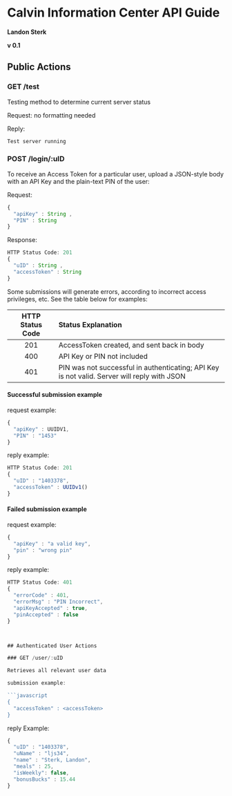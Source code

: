 # Calvin Information Center API Guide
**Landon Sterk**

**v 0.1**

## Public Actions

### GET /test

Testing method to determine current server status

Request: no formatting needed

Reply:

```html
Test server running
```

### POST /login/:uID

To receive an Access Token for a particular user, upload a JSON-style body with
an API Key and the plain-text PIN of the user:

Request:
```javascript
{
  "apiKey" : String ,
  "PIN" : String
}
```

Response:

```javascript
HTTP Status Code: 201
{
  "uID" : String ,
  "accessToken" : String  
}
```

Some submissions will generate errors, according to incorrect access privileges, etc. See the table below for examples:

| HTTP Status Code | Status Explanation
| :---------------:  | :---------------- |
| 201 | AccessToken created, and sent back in body|
|400 | API Key or PIN not included |
| 401 | PIN was not successful in authenticating; API Key is not valid. Server will reply with JSON


#### Successful submission example
request example:

```javascript
{
  "apiKey" : UUIDV1,
  "PIN" : "1453"
}
```

reply example:

```javascript
HTTP Status Code: 201
{
  "uID" : "1403378",
  "accessToken" : UUIDv1()
}

```
#### Failed submission example
request example:

```javascript
{
  "apiKey" : "a valid key",
  "pin" : "wrong pin"
}
```

reply example:

```javascript
HTTP Status Code: 401
{
  "errorCode" : 401,
  "errorMsg" : "PIN Incorrect",
  "apiKeyAccepted" : true,
  "pinAccepted" : false
}



## Authenticated User Actions

### GET /user/:uID

Retrieves all relevant user data

submission example:

```javascript
{
  "accessToken" : <accessToken>
}
```

reply Example:

```javascript
{
  "uID" : "1403378",
  "uName" : "ljs34",
  "name" : "Sterk, Landon",
  "meals" : 25,
  "isWeekly": false,
  "bonusBucks" : 15.44  
}
```
